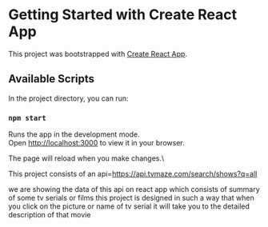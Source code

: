 # Getting Started with Create React App

This project was bootstrapped with [Create React App](https://github.com/facebook/create-react-app).

## Available Scripts

In the project directory, you can run:

### `npm start`

Runs the app in the development mode.\
Open [http://localhost:3000](http://localhost:3000) to view it in your browser.

The page will reload when you make changes.\


This project consists of an api=https://api.tvmaze.com/search/shows?q=all

we are showing the data of this api on react app
which consists of summary of some tv serials or films
this project is designed in such a way that 
when you click on the picture or name of tv serial 
it will take you to the detailed description of that movie
